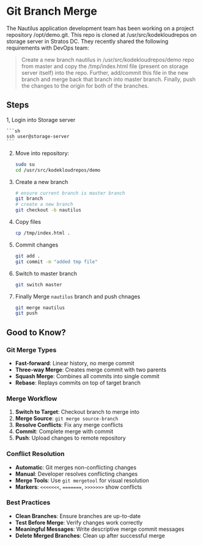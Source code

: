 # Git Branch Merge

The Nautilus application development team has been working on a project repository /opt/demo.git. This repo is cloned at /usr/src/kodekloudrepos on storage server in Stratos DC. They recently shared the following requirements with DevOps team:

> Create a new branch nautilus in /usr/src/kodekloudrepos/demo repo from master and copy the /tmp/index.html file (present on storage server itself) into the repo. Further, add/commit this file in the new branch and merge back that branch into master branch. Finally, push the changes to the origin for both of the branches.

## Steps

1, Login into Storage server

    ```sh
    ssh user@storage-server
    ```

2. Move into repository:

    ```sh
    sudo su
    cd /usr/src/kodekloudrepos/demo
    ```

3. Create a new branch

    ```sh
    # ensure current branch is master branch
    git branch
    # create a new branch
    git checkout -b nautilus
    ```
4. Copy files

    ```sh
    cp /tmp/index.html .
    ```
5. Commit changes

    ```sh
    git add .
    git commit -m "added tmp file"
    ```

6. Switch to master branch

    ```sh
    git switch master
    ```
7. Finally Merge `nautilus` branch and push chnages

    ```sh
    git merge nautilus
    git push
    ```

## Good to Know?

### Git Merge Types

- **Fast-forward**: Linear history, no merge commit
- **Three-way Merge**: Creates merge commit with two parents
- **Squash Merge**: Combines all commits into single commit
- **Rebase**: Replays commits on top of target branch

### Merge Workflow

1. **Switch to Target**: Checkout branch to merge into
2. **Merge Source**: `git merge source-branch`
3. **Resolve Conflicts**: Fix any merge conflicts
4. **Commit**: Complete merge with commit
5. **Push**: Upload changes to remote repository

### Conflict Resolution

- **Automatic**: Git merges non-conflicting changes
- **Manual**: Developer resolves conflicting changes
- **Merge Tools**: Use `git mergetool` for visual resolution
- **Markers**: `<<<<<<<`, `=======`, `>>>>>>>` show conflicts

### Best Practices

- **Clean Branches**: Ensure branches are up-to-date
- **Test Before Merge**: Verify changes work correctly
- **Meaningful Messages**: Write descriptive merge commit messages
- **Delete Merged Branches**: Clean up after successful merge
